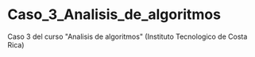 # Caso_3_Analisis_de_algoritmos
Caso 3 del curso "Analisis de algoritmos" (Instituto Tecnologico de Costa Rica)
